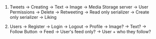 1. Tweets
      -> Creating
            -> Text
            -> Image -> Media Storage server
      -> User Permissions
            -> Delete
            -> Retweeting
                  -> Read only serializer
                  -> Create only serializer
            -> Liking

2. Users
      -> Register
      -> Login
      -> Logout
      -> Profile
            -> Image?
            -> Text?
            -> Follow Button
      -> Feed
            -> User's feed only?
            -> User + who they follow?